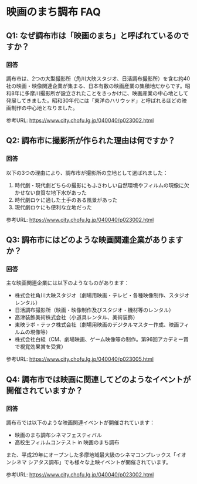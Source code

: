 # 映画のまち調布 FAQ

## Q1: なぜ調布市は「映画のまち」と呼ばれているのですか？
### 回答
調布市は、2つの大型撮影所（角川大映スタジオ、日活調布撮影所）を含む約40社の映画・映像関連企業が集まる、日本有数の映画産業の集積地だからです。昭和8年に多摩川撮影所が設立されたことをきっかけに、映画産業の中心地として発展してきました。昭和30年代には「東洋のハリウッド」と呼ばれるほどの映画制作の中心地となりました。

参考URL: https://www.city.chofu.lg.jp/040040/p023002.html

## Q2: 調布市に撮影所が作られた理由は何ですか？
### 回答
以下の3つの理由により、調布市が撮影所の立地として選ばれました：
1. 時代劇・現代劇どちらの撮影にもふさわしい自然環境やフィルムの現像に欠かせない良質な地下水があった
2. 時代劇ロケに適した土手のある風景があった
3. 現代劇ロケにも便利な立地だった

参考URL: https://www.city.chofu.lg.jp/040040/p023002.html

## Q3: 調布市にはどのような映画関連企業がありますか？
### 回答
主な映画関連企業には以下のようなものがあります：
- 株式会社角川大映スタジオ（劇場用映画・テレビ・各種映像制作、スタジオレンタル）
- 日活調布撮影所（映画・映像制作及びスタジオ・機材等のレンタル）
- 高津装飾美術株式会社（小道具レンタル、美術装飾）
- 東映ラボ・テック株式会社（劇場用映画のデジタルマスター作成、映画フィルムの現像等）
- 株式会社白組（CM、劇場映画、ゲーム映像等の制作。第96回アカデミー賞で視覚効果賞を受賞）

参考URL: https://www.city.chofu.lg.jp/040040/p023005.html

## Q4: 調布市では映画に関連してどのようなイベントが開催されていますか？
### 回答
調布市では以下のような映画関連イベントが開催されています：
- 映画のまち調布シネマフェスティバル
- 高校生フィルムコンテスト in 映画のまち調布

また、平成29年にオープンした多摩地域最大級のシネマコンプレックス「イオンシネマ シアタス調布」でも様々な上映イベントが開催されています。

参考URL: https://www.city.chofu.lg.jp/040040/p023002.html
